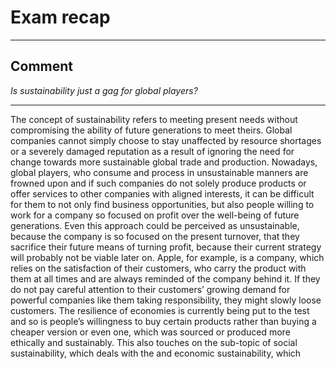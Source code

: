 # Exam recap
___
## Comment
*Is sustainability just a gag for global players?*
___
The concept of sustainability refers to meeting present needs without compromising the ability of future generations to meet theirs.
Global companies cannot simply choose to stay unaffected by resource shortages or a severely damaged reputation as a result of ignoring the need for change towards more sustainable global trade and production.
Nowadays, global players, who consume and process in unsustainable manners are frowned upon and if such companies do not solely produce products or offer services to other companies with aligned interests, it can be difficult for them to not only find business opportunities, but also people willing to work for a company so focused on profit over the well-being of future generations. 
Even this approach could be perceived as unsustainable, because the company is so focused on the present turnover, that they sacrifice their future means of turning profit, because their current strategy will probably not be viable later on.
Apple, for example, is a company, which relies on the satisfaction of their customers, who carry the product with them at all times and are always reminded of the company behind it.
If they do not pay careful attention to their customers’ growing demand for powerful companies like them taking responsibility, they might slowly loose customers.
The resilience of economies is currently being put to the test and so is people’s willingness to buy certain products rather than buying a cheaper version or even one, which was sourced or produced more ethically and sustainably.
This also touches on the sub-topic of social sustainability, which deals with the 
and economic sustainability, which